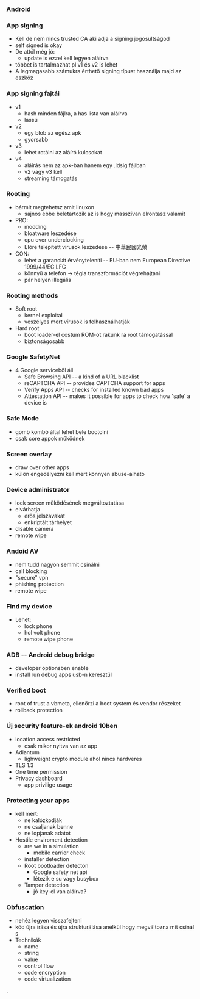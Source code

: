 ### Android


### App signing
+ Kell de nem nincs trusted CA aki adja a signing jogosultságod
+ self signed is okay
+ De attól még jó:
  + update is ezzel kell legyen aláírva
+ többet is tartalmazhat pl v1 és v2 is lehet
+ A legmagasabb számukra érthető signing típust használja majd az eszköz


### App signing fajtái
+ v1
  + hash minden fájlra, a has lista van aláírva
  + lassú
+ v2
  + egy blob az egész apk
  + gyorsabb
+ v3
  + lehet rotálni az aláíró kulcsokat
+ v4
  + aláírás nem az apk-ban hanem egy .idsig fájlban
  + v2 vagy v3 kell
  + streaming támogatás

### Rooting
+ bármit megtehetsz amit linuxon
  + sajnos ebbe beletartozik az is hogy masszívan elrontasz valamit
+ PRO:
  + modding
  + bloatware leszedése
  + cpu over underclocking
  + Előre telepített vírusok leszedése -- 中華民國光榮
+ CON:
  + lehet a garanciát érvényteleníti -- EU-ban nem European Directive 1999/44/EC LFG
  + könnyű a telefon -> tégla transzformációt végrehajtani
  + pár helyen illegális

  
### Rooting methods
+ Soft root
  + kernel exploital
  + veszélyes mert vírusok is felhasználhatják
+ Hard root
  + boot loader-el costum ROM-ot rakunk rá root támogatással
  + biztonságosabb



### Google SafetyNet
+ 4 Google serviceből áll
  + Safe Browsing API -- a kind of a URL blacklist
  + reCAPTCHA API -- provides CAPTCHA support for apps
  + Verify Apps API -- checks for installed known bad apps
  + Attestation API -- makes it possible for apps to check how 'safe' a device is

### Safe Mode
+ gomb kombó által lehet bele bootolni
+ csak core appok működnek

### Screen overlay
+ draw over other apps
+ külön engedélyezni kell mert könnyen abuse-álható

### Device administrator
+ lock screen működésének megváltoztatása
+ elvárhatja
  + erős jelszavakat
  + enkriptált tárhelyet
+ disable camera
+ remote wipe


### Andoid AV
+ nem tudd nagyon semmit csinálni
+ call blocking
+ "secure" vpn
+ phishing protection
+ remote wipe


### Find my device
+ Lehet:
  + lock phone
  + hol volt phone
  + remote wipe phone

### ADB -- Android debug bridge
+ developer optionsben enable
+ install run debug apps usb-n keresztül

### Verified boot
+ root of trust a vbmeta, ellenőrzi a boot system és vendor részeket
+ rollback protection

### Új security feature-ek  android 10ben
+ location access restricted
  + csak mikor nyitva van az app
+ Adiantum
  + lighweight crypto module ahol nincs hardveres
+ TLS 1.3
+ One time permission
+ Privacy dashboard
  + app privilige usage

### Protecting your apps
+ kell mert:
  + ne kalózkodják
  + ne csaljanak benne
  + ne lopjanak adatot
+ Hostile enviroment detection
  + are we in a simulation
    + mobile carrier check
  + installer detection
  + Root bootloader detecton
    + Google safety net api
    + létezik e su vagy busybox
  + Tamper detection
    + jó key-el van aláírva?

### Obfuscation
+ nehéz legyen visszafejteni
+ kód újra írása és újra strukturálása anélkül hogy megváltozna mit csinál s
+ Technikák
  + name
  + string
  + value
  + control flow
  + code encryption
  + code virtualization









.
